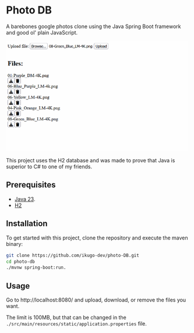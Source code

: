 # Photo DB

A barebones google photos clone using the Java Spring Boot framework and good ol' plain JavaScript.

<img src="example.gif" alt="example" width="500"/>

This project uses the H2 database and was made to prove that Java is superior to C# to one of my friends.

## Prerequisites

- [Java 23](https://www.oracle.com/java/technologies/downloads/).
- [H2](https://www.h2database.com/html/main.html)

## Installation

To get started with this project, clone the repository and execute the maven binary:
```bash
git clone https://github.com/ikugo-dev/photo-DB.git
cd photo-db
./mvnw spring-boot:run.
```


## Usage

Go to http://localhost:8080/ and upload, download, or remove the files you want.

The limit is 100MB, but that can be changed in the `./src/main/resources/static/application.properties` file.
